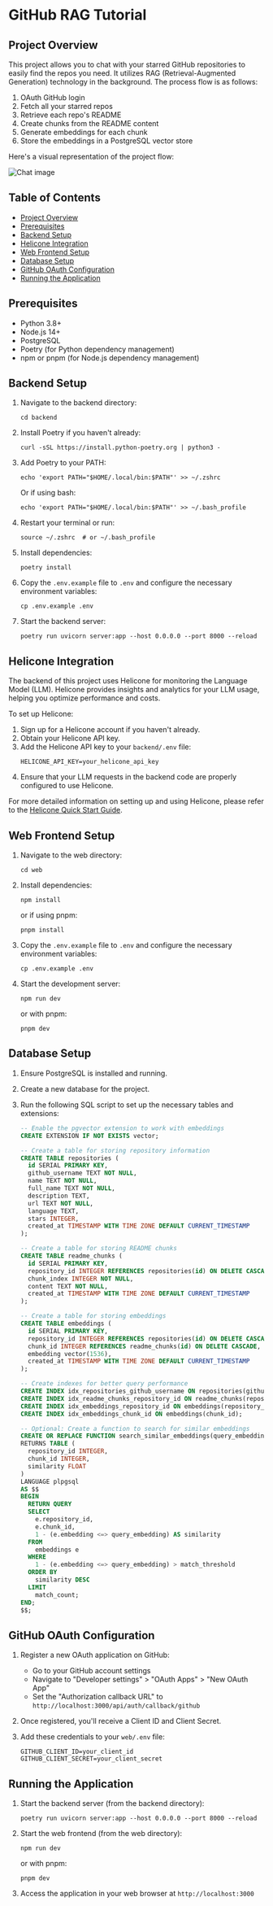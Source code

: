 # GitHub RAG Tutorial

## Project Overview

This project allows you to chat with your starred GitHub repositories to easily find the repos you need. It utilizes RAG (Retrieval-Augmented Generation) technology in the background. The process flow is as follows:

1. OAuth GitHub login
2. Fetch all your starred repos
3. Retrieve each repo's README
4. Create chunks from the README content
5. Generate embeddings for each chunk
6. Store the embeddings in a PostgreSQL vector store

Here's a visual representation of the project flow:

![Chat image](https://ibb.co/0m939kH)

## Table of Contents

- [Project Overview](#project-overview)
- [Prerequisites](#prerequisites)
- [Backend Setup](#backend-setup)
- [Helicone Integration](#helicone-integration)
- [Web Frontend Setup](#web-frontend-setup)
- [Database Setup](#database-setup)
- [GitHub OAuth Configuration](#github-oauth-configuration)
- [Running the Application](#running-the-application)

## Prerequisites

- Python 3.8+
- Node.js 14+
- PostgreSQL
- Poetry (for Python dependency management)
- npm or pnpm (for Node.js dependency management)

## Backend Setup

1. Navigate to the backend directory:

   ```
   cd backend
   ```

2. Install Poetry if you haven't already:

   ```
   curl -sSL https://install.python-poetry.org | python3 -
   ```

3. Add Poetry to your PATH:

   ```
   echo 'export PATH="$HOME/.local/bin:$PATH"' >> ~/.zshrc
   ```

   Or if using bash:

   ```
   echo 'export PATH="$HOME/.local/bin:$PATH"' >> ~/.bash_profile
   ```

4. Restart your terminal or run:

   ```
   source ~/.zshrc  # or ~/.bash_profile
   ```

5. Install dependencies:

   ```
   poetry install
   ```

6. Copy the `.env.example` file to `.env` and configure the necessary environment variables:

   ```
   cp .env.example .env
   ```

7. Start the backend server:
   ```
   poetry run uvicorn server:app --host 0.0.0.0 --port 8000 --reload
   ```

## Helicone Integration

The backend of this project uses Helicone for monitoring the Language Model (LLM). Helicone provides insights and analytics for your LLM usage, helping you optimize performance and costs.

To set up Helicone:

1. Sign up for a Helicone account if you haven't already.
2. Obtain your Helicone API key.
3. Add the Helicone API key to your `backend/.env` file:
   ```
   HELICONE_API_KEY=your_helicone_api_key
   ```
4. Ensure that your LLM requests in the backend code are properly configured to use Helicone.

For more detailed information on setting up and using Helicone, please refer to the [Helicone Quick Start Guide](https://docs.helicone.ai/getting-started/quick-start).

## Web Frontend Setup

1. Navigate to the web directory:

   ```
   cd web
   ```

2. Install dependencies:

   ```
   npm install
   ```

   or if using pnpm:

   ```
   pnpm install
   ```

3. Copy the `.env.example` file to `.env` and configure the necessary environment variables:

   ```
   cp .env.example .env
   ```

4. Start the development server:
   ```
   npm run dev
   ```
   or with pnpm:
   ```
   pnpm dev
   ```

## Database Setup

1. Ensure PostgreSQL is installed and running.

2. Create a new database for the project.

3. Run the following SQL script to set up the necessary tables and extensions:

   ```sql
   -- Enable the pgvector extension to work with embeddings
   CREATE EXTENSION IF NOT EXISTS vector;

   -- Create a table for storing repository information
   CREATE TABLE repositories (
     id SERIAL PRIMARY KEY,
     github_username TEXT NOT NULL,
     name TEXT NOT NULL,
     full_name TEXT NOT NULL,
     description TEXT,
     url TEXT NOT NULL,
     language TEXT,
     stars INTEGER,
     created_at TIMESTAMP WITH TIME ZONE DEFAULT CURRENT_TIMESTAMP
   );

   -- Create a table for storing README chunks
   CREATE TABLE readme_chunks (
     id SERIAL PRIMARY KEY,
     repository_id INTEGER REFERENCES repositories(id) ON DELETE CASCADE,
     chunk_index INTEGER NOT NULL,
     content TEXT NOT NULL,
     created_at TIMESTAMP WITH TIME ZONE DEFAULT CURRENT_TIMESTAMP
   );

   -- Create a table for storing embeddings
   CREATE TABLE embeddings (
     id SERIAL PRIMARY KEY,
     repository_id INTEGER REFERENCES repositories(id) ON DELETE CASCADE,
     chunk_id INTEGER REFERENCES readme_chunks(id) ON DELETE CASCADE,
     embedding vector(1536),
     created_at TIMESTAMP WITH TIME ZONE DEFAULT CURRENT_TIMESTAMP
   );

   -- Create indexes for better query performance
   CREATE INDEX idx_repositories_github_username ON repositories(github_username);
   CREATE INDEX idx_readme_chunks_repository_id ON readme_chunks(repository_id);
   CREATE INDEX idx_embeddings_repository_id ON embeddings(repository_id);
   CREATE INDEX idx_embeddings_chunk_id ON embeddings(chunk_id);

   -- Optional: Create a function to search for similar embeddings
   CREATE OR REPLACE FUNCTION search_similar_embeddings(query_embedding vector(1536), match_threshold FLOAT, match_count INT)
   RETURNS TABLE (
     repository_id INTEGER,
     chunk_id INTEGER,
     similarity FLOAT
   )
   LANGUAGE plpgsql
   AS $$
   BEGIN
     RETURN QUERY
     SELECT
       e.repository_id,
       e.chunk_id,
       1 - (e.embedding <=> query_embedding) AS similarity
     FROM
       embeddings e
     WHERE
       1 - (e.embedding <=> query_embedding) > match_threshold
     ORDER BY
       similarity DESC
     LIMIT
       match_count;
   END;
   $$;
   ```

## GitHub OAuth Configuration

1. Register a new OAuth application on GitHub:

   - Go to your GitHub account settings
   - Navigate to "Developer settings" > "OAuth Apps" > "New OAuth App"
   - Set the "Authorization callback URL" to `http://localhost:3000/api/auth/callback/github`

2. Once registered, you'll receive a Client ID and Client Secret.

3. Add these credentials to your `web/.env` file:
   ```
   GITHUB_CLIENT_ID=your_client_id
   GITHUB_CLIENT_SECRET=your_client_secret
   ```

## Running the Application

1. Start the backend server (from the backend directory):

   ```
   poetry run uvicorn server:app --host 0.0.0.0 --port 8000 --reload
   ```

2. Start the web frontend (from the web directory):

   ```
   npm run dev
   ```

   or with pnpm:

   ```
   pnpm dev
   ```

3. Access the application in your web browser at `http://localhost:3000`
